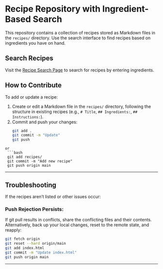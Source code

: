 # Recipe Repository with Ingredient-Based Search

This repository contains a collection of recipes stored as Markdown files in the `recipes/` directory. Use the search interface to find recipes based on ingredients you have on hand.

## Search Recipes
Visit the [Recipe Search Page](https://phuchungbhutia.github.io/recipe-repo/) to search for recipes by entering ingredients.

## How to Contribute
To add or update a recipe:
1. Create or edit a Markdown file in the `recipes/` directory, following the structure in existing recipes (e.g., `# Title`, `## Ingredients:`, `## Instructions:`).
2. Commit and push your changes:
   ```bash
   git add . 
   git commit -m "Update"
   git push
  ```
  or
   ```bash
   git add recipes/
   git commit -m "Add new recipe"
   git push origin main
  ```
---

## Troubleshooting
If the recipes aren’t listed or other issues occur:

### Push Rejection Persists:
If git pull results in conflicts, share the conflicting files and their contents.
Alternatively, back up your local changes, reset to the remote state, and reapply:

  ```bash
  git fetch origin
  git reset --hard origin/main
  git add index.html
  git commit -m "Update index.html"
  git push origin main
  ```
---
